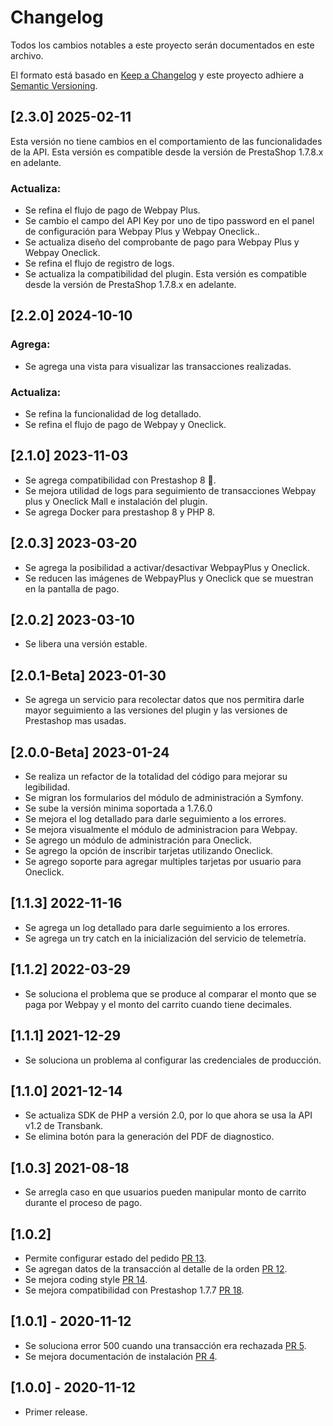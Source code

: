 # Changelog

Todos los cambios notables a este proyecto serán documentados en este archivo.

El formato está basado en [Keep a Changelog](http://keepachangelog.com/en/1.0.0/)
y este proyecto adhiere a [Semantic Versioning](http://semver.org/spec/v2.0.0.html).

## [2.3.0] 2025-02-11

Esta versión no tiene cambios en el comportamiento de las funcionalidades de la API.
Esta versión es compatible desde la versión de PrestaShop 1.7.8.x en adelante.

### Actualiza:

-   Se refina el flujo de pago de Webpay Plus.
-   Se cambio el campo del API Key por uno de tipo password en el panel de configuración para Webpay Plus y Webpay Oneclick..
-   Se actualiza diseño del comprobante de pago para Webpay Plus y Webpay Oneclick.
-   Se refina el flujo de registro de logs.
-   Se actualiza la compatibilidad del plugin. Esta versión es compatible desde la versión de PrestaShop 1.7.8.x en adelante.

## [2.2.0] 2024-10-10

### Agrega:

-   Se agrega una vista para visualizar las transacciones realizadas.

### Actualiza:

-   Se refina la funcionalidad de log detallado.
-   Se refina el flujo de pago de Webpay y Oneclick.

## [2.1.0] 2023-11-03

-   Se agrega compatibilidad con Prestashop 8 🎉.
-   Se mejora utilidad de logs para seguimiento de transacciones Webpay plus y Oneclick Mall e instalación del plugin.
-   Se agrega Docker para prestashop 8 y PHP 8.

## [2.0.3] 2023-03-20

-   Se agrega la posibilidad a activar/desactivar WebpayPlus y Oneclick.
-   Se reducen las imágenes de WebpayPlus y Oneclick que se muestran en la pantalla de pago.

## [2.0.2] 2023-03-10

-   Se libera una versión estable.

## [2.0.1-Beta] 2023-01-30

-   Se agrega un servicio para recolectar datos que nos permitira darle mayor seguimiento a las versiones del plugin y las versiones de Prestashop mas usadas.

## [2.0.0-Beta] 2023-01-24

-   Se realiza un refactor de la totalidad del código para mejorar su legibilidad.
-   Se migran los formularios del módulo de administración a Symfony.
-   Se sube la versión minima soportada a 1.7.6.0
-   Se mejora el log detallado para darle seguimiento a los errores.
-   Se mejora visualmente el módulo de administracion para Webpay.
-   Se agrego un módulo de administración para Oneclick.
-   Se agrego la opción de inscribir tarjetas utilizando Oneclick.
-   Se agrego soporte para agregar multiples tarjetas por usuario para Oneclick.

## [1.1.3] 2022-11-16

-   Se agrega un log detallado para darle seguimiento a los errores.
-   Se agrega un try catch en la inicialización del servicio de telemetría.

## [1.1.2] 2022-03-29

-   Se soluciona el problema que se produce al comparar el monto que se paga por Webpay y el monto del carrito cuando tiene decimales.

## [1.1.1] 2021-12-29

-   Se soluciona un problema al configurar las credenciales de producción.

## [1.1.0] 2021-12-14

-   Se actualiza SDK de PHP a versión 2.0, por lo que ahora se usa la API v1.2 de Transbank.
-   Se elimina botón para la generación del PDF de diagnostico.

## [1.0.3] 2021-08-18

-   Se arregla caso en que usuarios pueden manipular monto de carrito durante el proceso de pago.

## [1.0.2]

-   Permite configurar estado del pedido [PR 13](https://github.com/TransbankDevelopers/transbank-plugin-prestashop-webpay-rest/pull/13).
-   Se agregan datos de la transacción al detalle de la orden [PR 12](https://github.com/TransbankDevelopers/transbank-plugin-prestashop-webpay-rest/pull/12).
-   Se mejora coding style [PR 14](https://github.com/TransbankDevelopers/transbank-plugin-prestashop-webpay-rest/pull/14).
-   Se mejora compatibilidad con Prestashop 1.7.7 [PR 18](https://github.com/TransbankDevelopers/transbank-plugin-prestashop-webpay-rest/pull/18).

## [1.0.1] - 2020-11-12

-   Se soluciona error 500 cuando una transacción era rechazada [PR 5](https://github.com/TransbankDevelopers/transbank-plugin-prestashop-webpay-rest/pull/5).
-   Se mejora documentación de instalación [PR 4](https://github.com/TransbankDevelopers/transbank-plugin-prestashop-webpay-rest/pull/4).

## [1.0.0] - 2020-11-12

-   Primer release.
